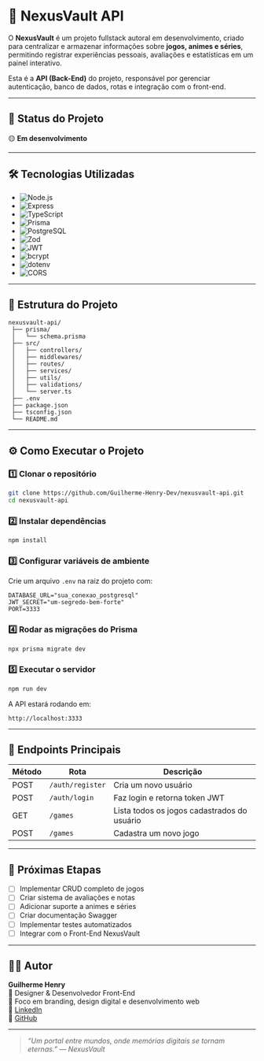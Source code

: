 # 🚀 NexusVault API

O **NexusVault** é um projeto fullstack autoral em desenvolvimento, criado para centralizar e armazenar informações sobre **jogos, animes e séries**, permitindo registrar experiências pessoais, avaliações e estatísticas em um painel interativo.

Esta é a **API (Back-End)** do projeto, responsável por gerenciar autenticação, banco de dados, rotas e integração com o front-end.

---

## 🧠 Status do Projeto

🟡 **Em desenvolvimento**

---

## 🛠️ Tecnologias Utilizadas

- ![Node.js](https://img.shields.io/badge/Node.js-43853D?style=for-the-badge&logo=node.js&logoColor=white)
- ![Express](https://img.shields.io/badge/Express-000000?style=for-the-badge&logo=express&logoColor=white)
- ![TypeScript](https://img.shields.io/badge/TypeScript-3178C6?style=for-the-badge&logo=typescript&logoColor=white)
- ![Prisma](https://img.shields.io/badge/Prisma-2D3748?style=for-the-badge&logo=prisma&logoColor=white)
- ![PostgreSQL](https://img.shields.io/badge/PostgreSQL-316192?style=for-the-badge&logo=postgresql&logoColor=white)
- ![Zod](https://img.shields.io/badge/Zod-3066BE?style=for-the-badge)
- ![JWT](https://img.shields.io/badge/JWT-black?style=for-the-badge&logo=jsonwebtokens&logoColor=white)
- ![bcrypt](https://img.shields.io/badge/bcrypt-004C7F?style=for-the-badge)
- ![dotenv](https://img.shields.io/badge/dotenv-008000?style=for-the-badge)
- ![CORS](https://img.shields.io/badge/CORS-333333?style=for-the-badge)

---

## 📁 Estrutura do Projeto

```
nexusvault-api/
 ├── prisma/
 │   └── schema.prisma
 ├── src/
 │   ├── controllers/
 │   ├── middlewares/
 │   ├── routes/
 │   ├── services/
 │   ├── utils/
 │   ├── validations/
 │   └── server.ts
 ├── .env
 ├── package.json
 ├── tsconfig.json
 └── README.md
```

---

## ⚙️ Como Executar o Projeto

### 1️⃣ Clonar o repositório
```bash
git clone https://github.com/Guilherme-Henry-Dev/nexusvault-api.git
cd nexusvault-api
```

### 2️⃣ Instalar dependências
```bash
npm install
```

### 3️⃣ Configurar variáveis de ambiente
Crie um arquivo `.env` na raiz do projeto com:
```
DATABASE_URL="sua_conexao_postgresql"
JWT_SECRET="um-segredo-bem-forte"
PORT=3333
```

### 4️⃣ Rodar as migrações do Prisma
```bash
npx prisma migrate dev
```

### 5️⃣ Executar o servidor
```bash
npm run dev
```
A API estará rodando em:
```
http://localhost:3333
```

---

## 🔗 Endpoints Principais

| Método | Rota | Descrição |
|--------|------|------------|
| POST | `/auth/register` | Cria um novo usuário |
| POST | `/auth/login` | Faz login e retorna token JWT |
| GET | `/games` | Lista todos os jogos cadastrados do usuário |
| POST | `/games` | Cadastra um novo jogo |

---

## 🧩 Próximas Etapas

- [ ] Implementar CRUD completo de jogos  
- [ ] Criar sistema de avaliações e notas  
- [ ] Adicionar suporte a animes e séries  
- [ ] Criar documentação Swagger  
- [ ] Implementar testes automatizados  
- [ ] Integrar com o Front-End NexusVault

---

## 👨‍💻 Autor

**Guilherme Henry**  
💼 Designer & Desenvolvedor Front-End  
📍 Foco em branding, design digital e desenvolvimento web  
🔗 [LinkedIn](https://www.linkedin.com/in/guilherme-henry/)  
🔗 [GitHub](https://github.com/Guilherme-Henry-Dev)

---

> *“Um portal entre mundos, onde memórias digitais se tornam eternas.” — NexusVault*
